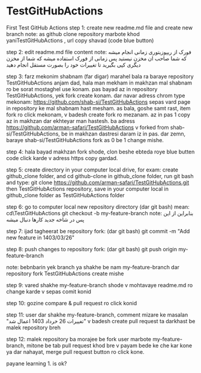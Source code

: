# TestGitHubActions
First Test GitHub Actions
step 1: create new readme.md file and create new branch
note: as github clone repository marbote khod yaniTestGitHubActions , url copy shavad (code blue button)

step 2: edit readme.md file content 
note: فورک از ریپوزیتوری زمانی انجام میشه که شما صاحب ان مخزن نیستید
پس زمانی از فورک استفاده میشه که شما از مخزن دیگری کپی بگیرید تا تغییرات خود را
بصورت مستقل انجام دهید

step 3: farz mekonim shabnam (far digar) marahel bala ra baraye repository TestGitHubActions anjam dad,
hala man mekham in makhzan mal shabnam ro be sorat mostaghel use konam. pas bayad az in repository TestGitHubActions, yek fork create konam.
dar navar adress chrom type mekonam: https://github.com/shab-si/TestGitHubActions
sepas vard page in repository ke mal shabnam hast mesham.
as bala, goshe samt rast, item fork ro click mekonam, v badesh create fork ro mezanam. az in pas 1 copy az in makhzan dar ekhteyar man hastesh.
ba adress https://github.com/arman-safari/TestGitHubActions v forked from shab-si/TestGitHubActions, be in makhzan dastresi daram iz in pas.
dar zemn, baraye shab-si/TestGitHubActions fork as 0 be 1 change mishe.

step 4: hala bayad makhzan fork shode, clon beshe
ebteda roye blue butten code click karde v adress https copy gardad.

step 5: create directory in your computer local drive, for exam: create github_clone folder, and cd github-clone
in github_clone folder, run git bash and type: git clone https://github.com/arman-safari/TestGitHubActions.git
then TestGitHubActions repository, save in your computer local in github_clone folder as TestGitHubActions folder

step 6: go to computer local new repository directory (dar git bash)
mean: cd\TestGitHubActions
git checkout -b my-feature-branch
note: بنابراین از این پس در شاخه جدید کارها دنبال میشه

step 7: ijad tagheerat be repository fork: (dar git bash)
git commit -m "Add new feature in 1403/03/26"

step 8: push changes to repository fork: (dar git bash)
git push origin my-feature-branch 

note: bebnbarin yek branch ya shakhe be nam my-feature-branch dar repository fork TestGitHubActions create mishe

step 9: vared shakhe my-feature-branch shode v mohtavaye readme.md ro change karde v sepas comit konid 

step 10: gozine compare & pull request ro click konid

step 11: user dar shakhe my-feature-branch, comment mizare ke masalan 
"تغییرات 26 خرداد 1403 اعمال شد"
v badesh create pull request ta darkhast be malek repository breh

step 12: malek repository ba morajee be fork user marbote my-feature-branch, mitone be tab pull request khod bre v payam bede ke che kar kone ya dar nahayat, merge pull request button ro click kone.

payane learning 1.
is ok?
